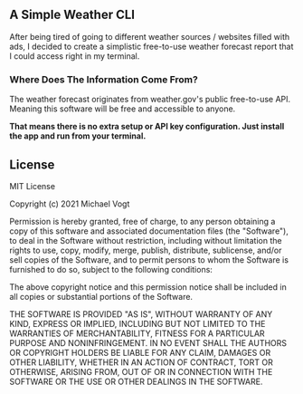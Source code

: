## A Simple Weather CLI

After being tired of going to different weather sources / websites filled with ads, I decided to create a simplistic free-to-use weather forecast report that I could access right in my terminal.

### Where Does The Information Come From?

The weather forecast originates from weather.gov's public free-to-use API. Meaning this software will be free and accessible to anyone.

**That means there is no extra setup or API key configuration. Just install the app and run from your terminal.**

## License

MIT License

Copyright (c) 2021 Michael Vogt

Permission is hereby granted, free of charge, to any person obtaining a copy
of this software and associated documentation files (the "Software"), to deal
in the Software without restriction, including without limitation the rights
to use, copy, modify, merge, publish, distribute, sublicense, and/or sell
copies of the Software, and to permit persons to whom the Software is
furnished to do so, subject to the following conditions:

The above copyright notice and this permission notice shall be included in all
copies or substantial portions of the Software.

THE SOFTWARE IS PROVIDED "AS IS", WITHOUT WARRANTY OF ANY KIND, EXPRESS OR
IMPLIED, INCLUDING BUT NOT LIMITED TO THE WARRANTIES OF MERCHANTABILITY,
FITNESS FOR A PARTICULAR PURPOSE AND NONINFRINGEMENT. IN NO EVENT SHALL THE
AUTHORS OR COPYRIGHT HOLDERS BE LIABLE FOR ANY CLAIM, DAMAGES OR OTHER
LIABILITY, WHETHER IN AN ACTION OF CONTRACT, TORT OR OTHERWISE, ARISING FROM,
OUT OF OR IN CONNECTION WITH THE SOFTWARE OR THE USE OR OTHER DEALINGS IN THE
SOFTWARE.
